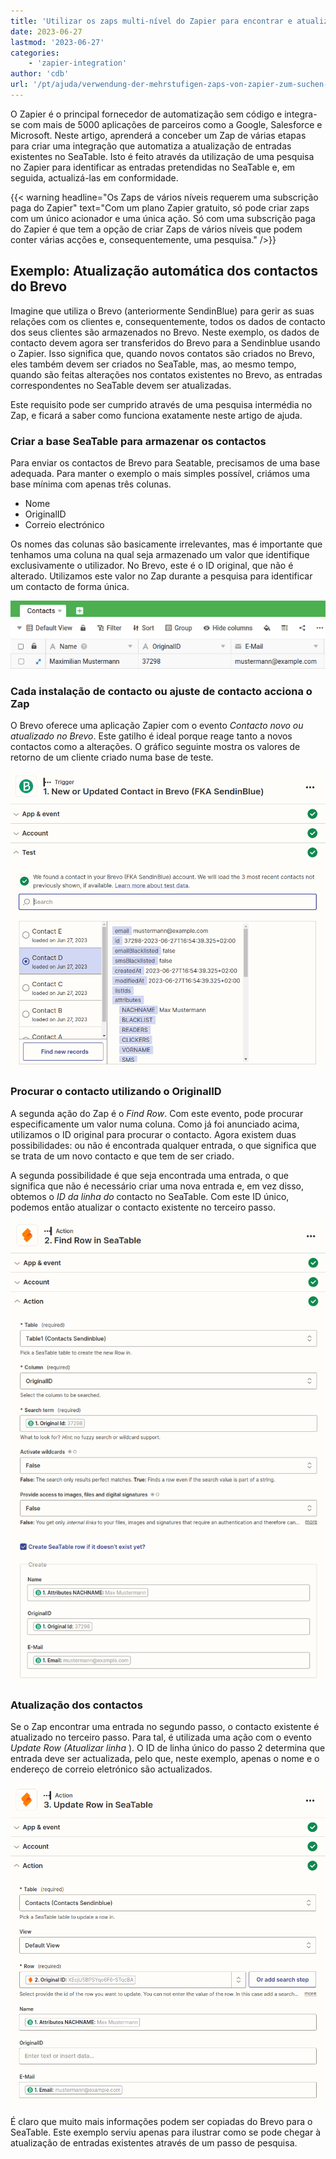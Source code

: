```yaml
---
title: 'Utilizar os zaps multi-nível do Zapier para encontrar e atualizar registos'
date: 2023-06-27
lastmod: '2023-06-27'
categories:
    - 'zapier-integration'
author: 'cdb'
url: '/pt/ajuda/verwendung-der-mehrstufigen-zaps-von-zapier-zum-suchen-und-aktualisieren-von-datensaetzen'
---
```


O Zapier é o principal fornecedor de automatização sem código e integra-se com mais de 5000 aplicações de parceiros como a Google, Salesforce e Microsoft. Neste artigo, aprenderá a conceber um Zap de várias etapas para criar uma integração que automatiza a atualização de entradas existentes no SeaTable. Isto é feito através da utilização de uma pesquisa no Zapier para identificar as entradas pretendidas no SeaTable e, em seguida, actualizá-las em conformidade.

{{< warning headline="Os Zaps de vários níveis requerem uma subscrição paga do Zapier" text="Com um plano Zapier gratuito, só pode criar zaps com um único acionador e uma única ação. Só com uma subscrição paga do Zapier é que tem a opção de criar Zaps de vários níveis que podem conter várias acções e, consequentemente, uma pesquisa." />}}

## Exemplo: Atualização automática dos contactos do Brevo

Imagine que utiliza o Brevo (anteriormente SendinBlue) para gerir as suas relações com os clientes e, consequentemente, todos os dados de contacto dos seus clientes são armazenados no Brevo. Neste exemplo, os dados de contacto devem agora ser transferidos do Brevo para a Sendinblue usando o Zapier. Isso significa que, quando novos contatos são criados no Brevo, eles também devem ser criados no SeaTable, mas, ao mesmo tempo, quando são feitas alterações nos contatos existentes no Brevo, as entradas correspondentes no SeaTable devem ser atualizadas.

Este requisito pode ser cumprido através de uma pesquisa intermédia no Zap, e ficará a saber como funciona exatamente neste artigo de ajuda.

### Criar a base SeaTable para armazenar os contactos

Para enviar os contactos de Brevo para Seatable, precisamos de uma base adequada. Para manter o exemplo o mais simples possível, criámos uma base mínima com apenas três colunas.

- Nome
- OriginalID
- Correio electrónico

Os nomes das colunas são basicamente irrelevantes, mas é importante que tenhamos uma coluna na qual seja armazenado um valor que identifique exclusivamente o utilizador. No Brevo, este é o ID original, que não é alterado. Utilizamos este valor no Zap durante a pesquisa para identificar um contacto de forma única.

![Registo de contactos no SeaTable](images/sendinblue-5.png)

### Cada instalação de contacto ou ajuste de contacto acciona o Zap

O Brevo oferece uma aplicação Zapier com o evento _Contacto novo ou atualizado no Brevo_. Este gatilho é ideal porque reage tanto a novos contactos como a alterações. O gráfico seguinte mostra os valores de retorno de um cliente criado numa base de teste.

![O Brevo é sempre o gatilho](images/sendinblue-1.png)

### Procurar o contacto utilizando o OriginalID

A segunda ação do Zap é o _Find Row_. Com este evento, pode procurar especificamente um valor numa coluna. Como já foi anunciado acima, utilizamos o ID original para procurar o contacto. Agora existem duas possibilidades: ou não é encontrada qualquer entrada, o que significa que se trata de um novo contacto e que tem de ser criado.

A segunda possibilidade é que seja encontrada uma entrada, o que significa que não é necessário criar uma nova entrada e, em vez disso, obtemos o _ID da linha do_ contacto no SeaTable. Com este ID único, podemos então atualizar o contacto existente no terceiro passo.

![A procura do contacto no SeaTable](images/sendinblue-2.png)

### Atualização dos contactos

Se o Zap encontrar uma entrada no segundo passo, o contacto existente é atualizado no terceiro passo. Para tal, é utilizada uma ação com o evento _Update Row (Atualizar linha_ ). O ID de linha único do passo 2 determina que entrada deve ser actualizada, pelo que, neste exemplo, apenas o nome e o endereço de correio eletrónico são actualizados.

![Atualizar a conta](images/sendinblue-3.png)

É claro que muito mais informações podem ser copiadas do Brevo para o SeaTable. Este exemplo serviu apenas para ilustrar como se pode chegar à atualização de entradas existentes através de um passo de pesquisa.
